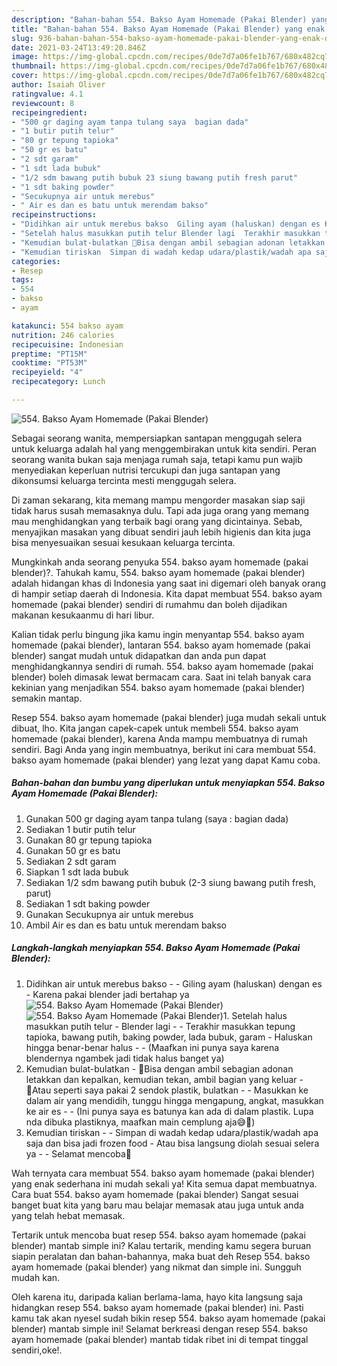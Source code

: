 ```yaml
---
description: "Bahan-bahan 554. Bakso Ayam Homemade (Pakai Blender) yang enak dan Mudah Dibuat"
title: "Bahan-bahan 554. Bakso Ayam Homemade (Pakai Blender) yang enak dan Mudah Dibuat"
slug: 936-bahan-bahan-554-bakso-ayam-homemade-pakai-blender-yang-enak-dan-mudah-dibuat
date: 2021-03-24T13:49:20.846Z
image: https://img-global.cpcdn.com/recipes/0de7d7a06fe1b767/680x482cq70/554-bakso-ayam-homemade-pakai-blender-foto-resep-utama.jpg
thumbnail: https://img-global.cpcdn.com/recipes/0de7d7a06fe1b767/680x482cq70/554-bakso-ayam-homemade-pakai-blender-foto-resep-utama.jpg
cover: https://img-global.cpcdn.com/recipes/0de7d7a06fe1b767/680x482cq70/554-bakso-ayam-homemade-pakai-blender-foto-resep-utama.jpg
author: Isaiah Oliver
ratingvalue: 4.1
reviewcount: 8
recipeingredient:
- "500 gr daging ayam tanpa tulang saya  bagian dada"
- "1 butir putih telur"
- "80 gr tepung tapioka"
- "50 gr es batu"
- "2 sdt garam"
- "1 sdt lada bubuk"
- "1/2 sdm bawang putih bubuk 23 siung bawang putih fresh parut"
- "1 sdt baking powder"
- "Secukupnya air untuk merebus"
- " Air es dan es batu untuk merendam bakso"
recipeinstructions:
- "Didihkan air untuk merebus bakso  Giling ayam (haluskan) dengan es Karena pakai blender jadi bertahap ya"
- "Setelah halus masukkan putih telur Blender lagi  Terakhir masukkan tepung tapioka, bawang putih, baking powder, lada bubuk, garam Haluskan hingga benar-benar halus  (Maafkan ini punya saya karena blendernya ngambek jadi tidak halus banget ya)"
- "Kemudian bulat-bulatkan 🔹Bisa dengan ambil sebagian adonan letakkan dan kepalkan, kemudian tekan, ambil bagian yang keluar 🔹Atau seperti saya pakai 2 sendok plastik, bulatkan  Masukkan ke dalam air yang mendidih, tunggu hingga mengapung, angkat, masukkan ke air es  (Ini punya saya es batunya kan ada di dalam plastik. Lupa nda dibuka plastiknya, maafkan main cemplung aja😅🙏)"
- "Kemudian tiriskan  Simpan di wadah kedap udara/plastik/wadah apa saja dan bisa jadi frozen food Atau bisa langsung diolah sesuai selera ya  Selamat mencoba💜"
categories:
- Resep
tags:
- 554
- bakso
- ayam

katakunci: 554 bakso ayam 
nutrition: 246 calories
recipecuisine: Indonesian
preptime: "PT15M"
cooktime: "PT53M"
recipeyield: "4"
recipecategory: Lunch

---
```



![554. Bakso Ayam Homemade (Pakai Blender)](https://img-global.cpcdn.com/recipes/0de7d7a06fe1b767/680x482cq70/554-bakso-ayam-homemade-pakai-blender-foto-resep-utama.jpg)

Sebagai seorang wanita, mempersiapkan santapan menggugah selera untuk keluarga adalah hal yang menggembirakan untuk kita sendiri. Peran seorang  wanita bukan saja menjaga rumah saja, tetapi kamu pun wajib menyediakan keperluan nutrisi tercukupi dan juga santapan yang dikonsumsi keluarga tercinta mesti menggugah selera.

Di zaman  sekarang, kita memang mampu mengorder masakan siap saji tidak harus susah memasaknya dulu. Tapi ada juga orang yang memang mau menghidangkan yang terbaik bagi orang yang dicintainya. Sebab, menyajikan masakan yang dibuat sendiri jauh lebih higienis dan kita juga bisa menyesuaikan sesuai kesukaan keluarga tercinta. 



Mungkinkah anda seorang penyuka 554. bakso ayam homemade (pakai blender)?. Tahukah kamu, 554. bakso ayam homemade (pakai blender) adalah hidangan khas di Indonesia yang saat ini digemari oleh banyak orang di hampir setiap daerah di Indonesia. Kita dapat membuat 554. bakso ayam homemade (pakai blender) sendiri di rumahmu dan boleh dijadikan makanan kesukaanmu di hari libur.

Kalian tidak perlu bingung jika kamu ingin menyantap 554. bakso ayam homemade (pakai blender), lantaran 554. bakso ayam homemade (pakai blender) sangat mudah untuk didapatkan dan anda pun dapat menghidangkannya sendiri di rumah. 554. bakso ayam homemade (pakai blender) boleh dimasak lewat bermacam cara. Saat ini telah banyak cara kekinian yang menjadikan 554. bakso ayam homemade (pakai blender) semakin mantap.

Resep 554. bakso ayam homemade (pakai blender) juga mudah sekali untuk dibuat, lho. Kita jangan capek-capek untuk membeli 554. bakso ayam homemade (pakai blender), karena Anda mampu membuatnya di rumah sendiri. Bagi Anda yang ingin membuatnya, berikut ini cara membuat 554. bakso ayam homemade (pakai blender) yang lezat yang dapat Kamu coba.

<!--inarticleads1-->

##### Bahan-bahan dan bumbu yang diperlukan untuk menyiapkan 554. Bakso Ayam Homemade (Pakai Blender):

1. Gunakan 500 gr daging ayam tanpa tulang (saya : bagian dada)
1. Sediakan 1 butir putih telur
1. Gunakan 80 gr tepung tapioka
1. Gunakan 50 gr es batu
1. Sediakan 2 sdt garam
1. Siapkan 1 sdt lada bubuk
1. Sediakan 1/2 sdm bawang putih bubuk (2-3 siung bawang putih fresh, parut)
1. Sediakan 1 sdt baking powder
1. Gunakan Secukupnya air untuk merebus
1. Ambil  Air es dan es batu untuk merendam bakso




<!--inarticleads2-->

##### Langkah-langkah menyiapkan 554. Bakso Ayam Homemade (Pakai Blender):

1. Didihkan air untuk merebus bakso -  - Giling ayam (haluskan) dengan es - Karena pakai blender jadi bertahap ya
<img src="https://img-global.cpcdn.com/steps/ddc6bc89a3d2ce80/160x128cq70/554-bakso-ayam-homemade-pakai-blender-langkah-memasak-1-foto.jpg" alt="554. Bakso Ayam Homemade (Pakai Blender)"><img src="https://img-global.cpcdn.com/steps/1245c1c34637c9b2/160x128cq70/554-bakso-ayam-homemade-pakai-blender-langkah-memasak-1-foto.jpg" alt="554. Bakso Ayam Homemade (Pakai Blender)">1. Setelah halus masukkan putih telur - Blender lagi -  - Terakhir masukkan tepung tapioka, bawang putih, baking powder, lada bubuk, garam - Haluskan hingga benar-benar halus -  - (Maafkan ini punya saya karena blendernya ngambek jadi tidak halus banget ya)
1. Kemudian bulat-bulatkan - 🔹Bisa dengan ambil sebagian adonan letakkan dan kepalkan, kemudian tekan, ambil bagian yang keluar - 🔹Atau seperti saya pakai 2 sendok plastik, bulatkan -  - Masukkan ke dalam air yang mendidih, tunggu hingga mengapung, angkat, masukkan ke air es -  - (Ini punya saya es batunya kan ada di dalam plastik. Lupa nda dibuka plastiknya, maafkan main cemplung aja😅🙏)
1. Kemudian tiriskan -  - Simpan di wadah kedap udara/plastik/wadah apa saja dan bisa jadi frozen food - Atau bisa langsung diolah sesuai selera ya -  - Selamat mencoba💜




Wah ternyata cara membuat 554. bakso ayam homemade (pakai blender) yang enak sederhana ini mudah sekali ya! Kita semua dapat membuatnya. Cara buat 554. bakso ayam homemade (pakai blender) Sangat sesuai banget buat kita yang baru mau belajar memasak atau juga untuk anda yang telah hebat memasak.

Tertarik untuk mencoba buat resep 554. bakso ayam homemade (pakai blender) mantab simple ini? Kalau tertarik, mending kamu segera buruan siapin peralatan dan bahan-bahannya, maka buat deh Resep 554. bakso ayam homemade (pakai blender) yang nikmat dan simple ini. Sungguh mudah kan. 

Oleh karena itu, daripada kalian berlama-lama, hayo kita langsung saja hidangkan resep 554. bakso ayam homemade (pakai blender) ini. Pasti kamu tak akan nyesel sudah bikin resep 554. bakso ayam homemade (pakai blender) mantab simple ini! Selamat berkreasi dengan resep 554. bakso ayam homemade (pakai blender) mantab tidak ribet ini di tempat tinggal sendiri,oke!.

